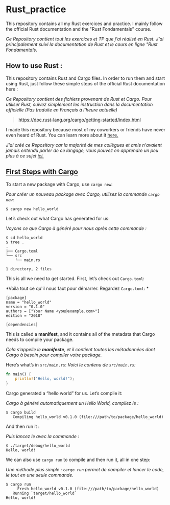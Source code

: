 # Rust_practice
This repository contains all my Rust exercices and practice. I mainly follow the official Rust documentation and the "Rust Fondamentals" course.


*Ce Repository contient tout les exercices et TP que j'ai réalisé en Rust. J'ai principalement suivi la documentation de Rust et le cours en ligne "Rust Fondamentals*.

## How to use Rust :

This repository contains Rust and Cargo files. In order to run them and start using Rust, just follow these simple steps of the official Rust documentation here :


*Ce Repository contient des fichiers provenant de Rust et Cargo. Pour utiliser Rust, suivez simplement les instruction dans la documentation officielle (Pas traduite en Français à l'heure actuelle)*

> https://doc.rust-lang.org/cargo/getting-started/index.html

I made this repository because most of my coworkers or friends have never even heard of Rust.
You can learn more about it [here.](https://en.wikipedia.org/wiki/Rust_%28programming_language%29)


*J'ai créé ce Repository car la majorité de mes collègues et amis n'avaient jamais entendu parler de ce langage, vous pouvez en apprendre un peu plus à ce sujet [ici.](https://fr.wikipedia.org/wiki/Rust_(langage))*

## [First Steps with Cargo](https://doc.rust-lang.org/cargo/getting-started/first-steps.html#first-steps-with-cargo)

To start a new package with Cargo, use `cargo new`:

*Pour créer un nouveau package avec Cargo, utilisez la commande  `cargo new`:*

```console
$ cargo new hello_world
```
Let’s check out what Cargo has generated for us:

*Voyons ce que Cargo à généré pour nous après cette commande :*
```console
$ cd hello_world
$ tree .
.
├── Cargo.toml
└── src
    └── main.rs

1 directory, 2 files
```

This is all we need to get started. First, let’s check out `Cargo.toml`:

*Voila tout ce qu'il nous faut pour démarrer. Regardez `Cargo.toml`: *
```
[package]
name = "hello_world"
version = "0.1.0"
authors = ["Your Name <you@example.com>"]
edition = "2018"

[dependencies]
```
This is called a **manifest**, and it contains all of the metadata that Cargo needs to compile your package.

*Cela s'appelle le **manifeste**, et il contient toutes les métadonnées dont Cargo à besoin pour compiler votre package.*

Here’s what’s in `src/main.rs`:
*Voici le contenu de `src/main.rs`:*

```rust
fn main() {
    println!("Hello, world!");
}
```

Cargo generated a “hello world” for us. Let’s compile it:

*Cargo à généré automatiquement un Hello World, compilez le :*

```console
$ cargo build
   Compiling hello_world v0.1.0 (file:///path/to/package/hello_world)
```

And then run it :

*Puis lancez le avec la commande :*

```console
$ ./target/debug/hello_world
Hello, world!
```

We can also use `cargo run` to compile and then run it, all in one step:

*Une méthode plus simple :  `cargo run` permet de compiler et lancer le code, le tout en une seule commande.* 

```console
$ cargo run
     Fresh hello_world v0.1.0 (file:///path/to/package/hello_world)
   Running `target/hello_world`
Hello, world!
```
